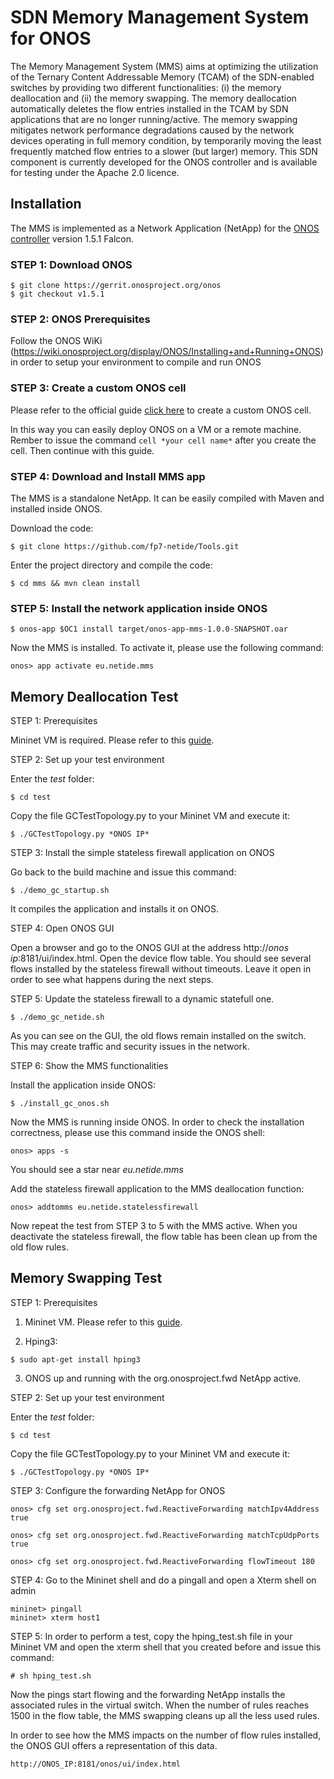# SDN Memory Management System for ONOS
The Memory Management System (MMS) aims at optimizing the utilization of the Ternary Content Addressable Memory (TCAM) of the SDN-enabled switches by providing two different functionalities: (i) the memory deallocation and (ii) the memory swapping. 
The memory deallocation automatically deletes the flow entries installed in the TCAM by SDN applications that are no longer running/active. The memory swapping mitigates network performance degradations caused by the network devices operating in full memory condition, by temporarily moving the least frequently matched flow entries to a slower (but larger) memory. This SDN component is currently developed for the ONOS controller and is available for testing under the Apache 2.0 licence.

## Installation
The MMS is implemented as a Network Application (NetApp) for the [ONOS controller](http://onosproject.org/) version 1.5.1 Falcon.

### STEP 1: Download ONOS
```
$ git clone https://gerrit.onosproject.org/onos
$ git checkout v1.5.1
```
### STEP 2: ONOS Prerequisites

Follow the ONOS WiKi (https://wiki.onosproject.org/display/ONOS/Installing+and+Running+ONOS) in order to setup your environment to compile and run ONOS

### STEP 3: Create a custom ONOS cell

Please refer to the official guide [click here](https://wiki.onosproject.org/display/ONOS/ONOS+from+Scratch#ONOSfromScratch-4.Createacustomcelldefinition) to create a custom ONOS cell.

In this way you can easily deploy ONOS on a VM or a remote machine. Rember to issue the command ```cell *your cell name*``` after you create the cell. Then continue with this guide.

### STEP 4: Download and Install MMS app

The MMS is a standalone NetApp. It can be easily compiled with Maven and installed inside ONOS.

Download the code:
```
$ git clone https://github.com/fp7-netide/Tools.git
```

Enter the project directory and compile the code:
```
$ cd mms && mvn clean install
```

### STEP 5: Install the network application inside ONOS

```
$ onos-app $OC1 install target/onos-app-mms-1.0.0-SNAPSHOT.oar
```

Now the MMS is installed. To activate it, please use the following command:

```
onos> app activate eu.netide.mms
```

## Memory Deallocation Test

STEP 1: Prerequisites

Mininet VM is required. Please refer to this [guide](http://mininet.org/download/#option-1-mininet-vm-installation-easy-recommended). 

STEP 2: Set up your test environment

Enter the *test* folder:

```
$ cd test
```

Copy the file GCTestTopology.py to your Mininet VM and execute it:

```
$ ./GCTestTopology.py *ONOS IP*
```

STEP 3: Install the simple stateless firewall application on ONOS

Go back to the build machine and issue this command:

```
$ ./demo_gc_startup.sh
```

It compiles the application and installs it on ONOS.

STEP 4: Open ONOS GUI

Open a browser and go to the ONOS GUI at the address http://*onos ip*:8181/ui/index.html. Open the device flow table. You should see several flows installed by the stateless firewall without timeouts. Leave it open in order to see what happens during the next steps.

STEP 5: Update the stateless firewall to a dynamic statefull one.

```
$ ./demo_gc_netide.sh
```

As you can see on the GUI, the old flows remain installed on the switch. This may create traffic and security issues in the network.

STEP 6: Show the MMS functionalities

Install the application inside ONOS:
```
$ ./install_gc_onos.sh
```

Now the MMS is running inside ONOS. In order to check the installation correctness, please use this command inside the ONOS shell:
```
onos> apps -s
```

You should see a star near *eu.netide.mms*

Add the stateless firewall application to the MMS deallocation function:
```
onos> addtomms eu.netide.statelessfirewall
```

Now repeat the test from STEP 3 to 5 with the MMS active. When you deactivate the stateless firewall, the flow table has been clean up from the old flow rules.

## Memory Swapping Test

STEP 1: Prerequisites

1. Mininet VM. Please refer to this [guide](http://mininet.org/download/#option-1-mininet-vm-installation-easy-recommended). 

2. Hping3:

```
$ sudo apt-get install hping3
```

3. ONOS up and running with the org.onosproject.fwd NetApp active.

STEP 2: Set up your test environment

Enter the *test* folder:

```
$ cd test
```

Copy the file GCTestTopology.py to your Mininet VM and execute it:

```
$ ./GCTestTopology.py *ONOS IP*
```

STEP 3: Configure the forwarding NetApp for ONOS

```
onos> cfg set org.onosproject.fwd.ReactiveForwarding matchIpv4Address true

onos> cfg set org.onosproject.fwd.ReactiveForwarding matchTcpUdpPorts true

onos> cfg set org.onosproject.fwd.ReactiveForwarding flowTimeout 180
```

STEP 4: Go to the Mininet shell and do a pingall and open a Xterm shell on admin
```
mininet> pingall
mininet> xterm host1
```

STEP 5: In order to perform a test, copy the hping_test.sh file in your Mininet VM and open the xterm shell that you created before and issue this command:
```
# sh hping_test.sh
```

Now the pings start flowing and the forwarding NetApp installs the associated rules in the virtual switch. When the number of rules reaches 1500 in the flow table, the MMS swapping cleans up all the less used rules.

In order to see how the MMS impacts on the number of flow rules installed, the ONOS GUI offers a representation of this data.

`http://ONOS_IP:8181/onos/ui/index.html`
